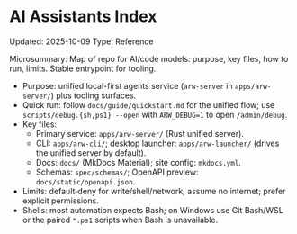 # AI Assistants Index
Updated: 2025-10-09
Type: Reference

Microsummary: Map of repo for AI/code models: purpose, key files, how to run, limits. Stable entrypoint for tooling.

- Purpose: unified local-first agents service (`arw-server` in `apps/arw-server/`) plus tooling surfaces.
- Quick run: follow `docs/guide/quickstart.md` for the unified flow; use `scripts/debug.{sh,ps1} --open` with `ARW_DEBUG=1` to open `/admin/debug`.
- Key files:
  - Primary service: `apps/arw-server/` (Rust unified server).
  - CLI: `apps/arw-cli/`; desktop launcher: `apps/arw-launcher/` (drives the unified server by default).
  - Docs: `docs/` (MkDocs Material); site config: `mkdocs.yml`.
  - Schemas: `spec/schemas/`; OpenAPI preview: `docs/static/openapi.json`.
- Limits: default‑deny for write/shell/network; assume no internet; prefer explicit permissions.
- Shells: most automation expects Bash; on Windows use Git Bash/WSL or the paired `*.ps1` scripts when Bash is unavailable.
